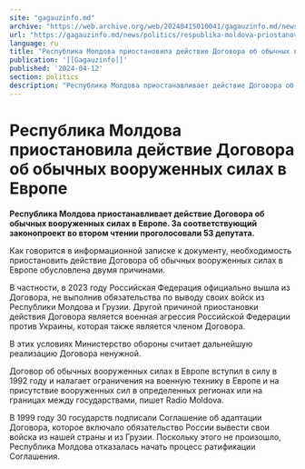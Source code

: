 ```yaml
---
site: "gagauzinfo.md"
archive: "https://web.archive.org/web/20240415010041/gagauzinfo.md/news/politics/respublika-moldova-priostanovila-deistvie-dogovora-ob-obichnih-vooruzhennih-silah-v-evrope"
url: "https://gagauzinfo.md/news/politics/respublika-moldova-priostanovila-deistvie-dogovora-ob-obichnih-vooruzhennih-silah-v-evrope"
language: ru
title: "Республика Молдова приостановила действие Договора об обычных вооруженных силах в Европе"
publication: '[[Gagauzinfo]]'
published: '2024-04-12'
section: politics
description: "Республика Молдова приостанавливает действие Договора об обычных вооруженных силах в Европе. За соответствующий законопроект во втором чтении проголосовали 53 депутата."
---
```


# Республика Молдова приостановила действие Договора об обычных вооруженных силах в Европе

**Республика Молдова приостанавливает действие Договора об обычных вооруженных силах в Европе. За соответствующий законопроект во втором чтении проголосовали 53 депутата.**

Как говорится в информационной записке к документу, необходимость приостановить действие Договора об обычных вооруженных силах в Европе обусловлена двумя причинами.

В частности, в 2023 году Российская Федерация официально вышла из Договора, не выполнив обязательства по выводу своих войск из Республики Молдова и Грузии. Другой причиной приостановки действия Договора является военная агрессия Российской Федерации против Украины, которая также является членом Договора.

В этих условиях Министерство обороны считает дальнейшую реализацию Договора ненужной.

Договор об обычных вооруженных силах в Европе вступил в силу в 1992 году и налагает ограничения на военную технику в Европе и на присутствие вооруженных сил в определенных регионах или на границах между государствами, пишет Radio Moldova.

В 1999 году 30 государств подписали Соглашение об адаптации Договора, которое включало обязательство России вывести свои войска из нашей страны и из Грузии. Поскольку этого не произошло, Республика Молдова отказалась начать процесс ратификации Соглашения.
